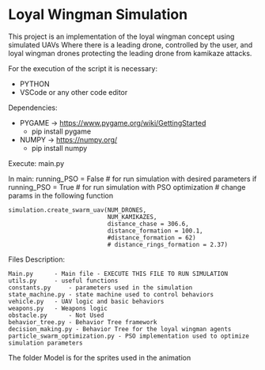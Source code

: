 # Loyal Wingman Simulation

This project is an implementation of the loyal wingman concept using simulated UAVs
Where there is a leading drone, controlled by the user, and loyal wingman drones protecting the leading drone from kamikaze attacks.

For the execution of the script it is necessary:

- PYTHON
- VSCode or any other code editor

Dependencies: 

- PYGAME -> https://www.pygame.org/wiki/GettingStarted
	- pip install pygame
- NUMPY -> https://numpy.org/
	- pip install numpy


Execute: main.py

In main:
	running_PSO = False # for run simulation with desired parameters
	if running_PSO = True # for run simulation with PSO optimization
	# change params in the following function
	
	simulation.create_swarm_uav(NUM_DRONES, 
                                NUM_KAMIKAZES, 
                                distance_chase = 306.6,
                                distance_formation = 100.1,
                                #distance_formation = 62)
                                # distance_rings_formation = 2.37)


Files Description:
 
	Main.py 	 - Main file - EXECUTE THIS FILE TO RUN SIMULATION
	utils.py 	 - useful functions
	constants.py 	 - parameters used in the simulation
	state_machine.py - state machine used to control behaviors
	vehicle.py	 - UAV logic and basic behaviors
	weapons.py	 - Weapons logic
	obstacle.py  	 - Not Used
	behavior_tree.py - Behavior Tree framework
	decision_making.py - Behavior Tree for the loyal wingman agents
	particle_swarm_optimization.py - PSO implementation used to optimize simulation parameters
	

The folder Model is for the sprites used in the animation
